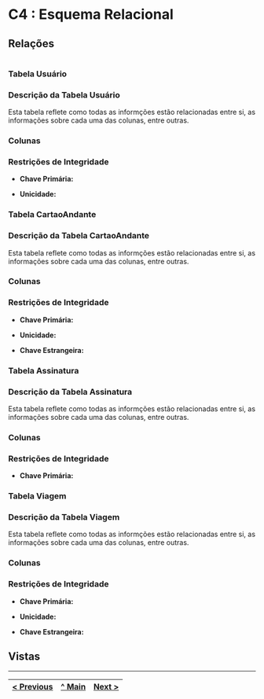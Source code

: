 # C4 : Esquema Relacional

## **Relações**
#
### **Tabela Usuário**
### Descrição da Tabela Usuário ###
Esta tabela reflete como todas as informções estão relacionadas entre si, as informações sobre cada uma das colunas, entre outras.
### **Colunas**

### **Restrições de Integridade**
- **Chave Primária:**

- **Unicidade:**


### **Tabela CartaoAndante**
### Descrição da Tabela CartaoAndante ###
Esta tabela reflete como todas as informções estão relacionadas entre si, as informações sobre cada uma das colunas, entre outras.
### **Colunas**

### **Restrições de Integridade**
- **Chave Primária:**

- **Unicidade:**

- **Chave Estrangeira:**


### **Tabela Assinatura**
### Descrição da Tabela Assinatura ###
Esta tabela reflete como todas as informções estão relacionadas entre si, as informações sobre cada uma das colunas, entre outras.
### **Colunas**

### **Restrições de Integridade**
- **Chave Primária:**


### **Tabela Viagem**
### Descrição da Tabela Viagem ###
Esta tabela reflete como todas as informções estão relacionadas entre si, as informações sobre cada uma das colunas, entre outras.
### **Colunas**

### **Restrições de Integridade**
- **Chave Primária:**

- **Unicidade:**

- **Chave Estrangeira:**

## **Vistas**

---
[< Previous](rebd03.md) | [^ Main](https://github.com/a041326/TCM22-SIBD-G01/blob/main/README.md) | [Next >](rebd05.md)
:--- | :---: | ---: 